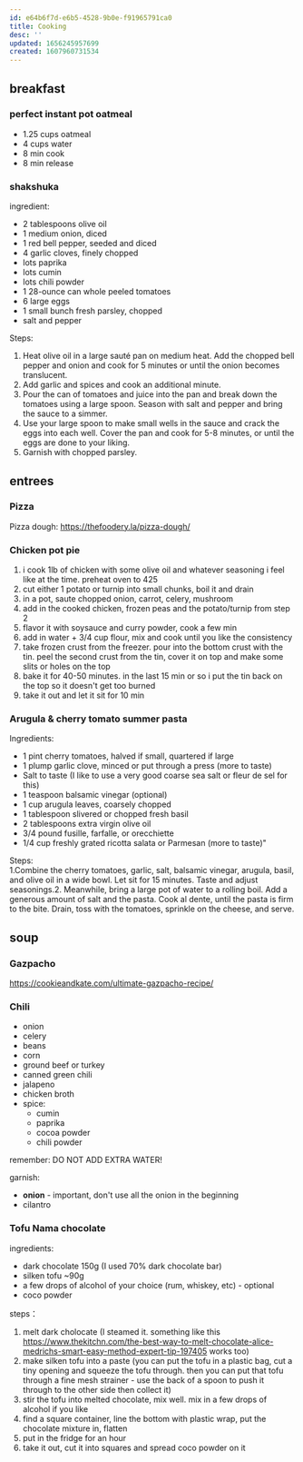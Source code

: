 ```yaml
---
id: e64b6f7d-e6b5-4528-9b0e-f91965791ca0
title: Cooking
desc: ''
updated: 1656245957699
created: 1607960731534
---
```


## breakfast
### perfect instant pot oatmeal
- 1.25 cups oatmeal
- 4 cups water 
- 8 min cook 
- 8 min release

### shakshuka
ingredient:
- 2 tablespoons olive oil
- 1 medium onion, diced
- 1 red bell pepper, seeded and diced
- 4 garlic cloves, finely chopped
- lots paprika
- lots cumin
- lots chili powder
- 1 28-ounce can whole peeled tomatoes
- 6 large eggs
- 1 small bunch fresh parsley, chopped
- salt and pepper

Steps:
1. Heat olive oil in a large sauté pan on medium heat. Add the chopped bell pepper and onion and cook for 5 minutes or until the onion becomes translucent.
2. Add garlic and spices and cook an additional minute.
3. Pour the can of tomatoes and juice into the pan and break down the tomatoes using a large spoon. Season with salt and pepper and bring the sauce to a simmer.
4. Use your large spoon to make small wells in the sauce and crack the eggs into each well. Cover the pan and cook for 5-8 minutes, or until the eggs are done to your liking.
5. Garnish with chopped parsley.


## entrees

### Pizza

Pizza dough: https://thefoodery.la/pizza-dough/

### Chicken pot pie

1. i cook 1lb of chicken with some olive oil and whatever seasoning i feel like at the time. preheat oven to 425  
2. cut either 1 potato or turnip into small chunks, boil it and drain
3. in a pot, saute chopped onion, carrot, celery, mushroom 
4. add in the cooked chicken, frozen peas and the potato/turnip from step 2 
5. flavor it with soysauce and curry powder, cook a few min 
6. add in water + 3/4 cup flour, mix and cook until you like the consistency 
7. take frozen crust from the freezer. pour into the bottom crust with the tin. peel the second crust from the tin, cover it on top and make some slits or holes on the top 
8. bake it for 40-50 minutes. in the last 15 min or so i put the tin back on the top so it doesn't get too burned 
9. take it out and let it sit for 10 min


### Arugula & cherry tomato summer pasta 

Ingredients:
- 1 pint cherry tomatoes, halved if small, quartered if large
- 1 plump garlic clove, minced or put through a press (more to taste)
- Salt to taste (I like to use a very good coarse sea salt or fleur de sel for this)
- 1 teaspoon balsamic vinegar (optional)
- 1 cup arugula leaves, coarsely chopped
- 1 tablespoon slivered or chopped fresh basil
- 2 tablespoons extra virgin olive oil
- 3/4 pound fusille, farfalle, or orecchiette
- 1/4 cup freshly grated ricotta salata or Parmesan (more to taste)"
    
Steps:    
1.Combine the cherry tomatoes, garlic, salt, balsamic vinegar, arugula, basil, and olive oil in a wide bowl. Let sit for 15 minutes. Taste and adjust seasonings.2. Meanwhile, bring a large pot of water to a rolling boil. Add a generous amount of salt and the pasta. Cook al dente, until the pasta is firm to the bite. Drain, toss with the tomatoes, sprinkle on the cheese, and serve.

## soup
### Gazpacho

https://cookieandkate.com/ultimate-gazpacho-recipe/

### Chili

- onion
- celery
- beans
- corn 
- ground beef or turkey
- canned green chili
- jalapeno
- chicken broth
- spice: 
  - cumin
  - paprika
  - cocoa powder
  - chili powder

remember: DO NOT ADD EXTRA WATER! 

garnish:
- **onion** - important, don't use all the onion in the beginning 
- cilantro

### Tofu Nama chocolate 

ingredients:
- dark chocolate 150g (I used 70% dark chocolate bar) 
- silken tofu ~90g 
- a few drops of alcohol of your choice (rum, whiskey, etc) - optional
- coco powder 

steps：
1. melt dark cholocate (I steamed it. something like this https://www.thekitchn.com/the-best-way-to-melt-chocolate-alice-medrichs-smart-easy-method-expert-tip-197405 works too)
2. make silken tofu into a paste (you can put the tofu in a plastic bag, cut a tiny opening and squeeze the tofu through. then you can put that tofu through a fine mesh strainer - use the back of a spoon to push it through to the other side then collect it)
3. stir the tofu into melted chocolate, mix well. mix in a few drops of alcohol if you like 
4. find a square container, line the bottom with plastic wrap, put the chocolate mixture in, flatten
5. put in the fridge for an hour
6. take it out, cut it into squares and spread coco powder on it

